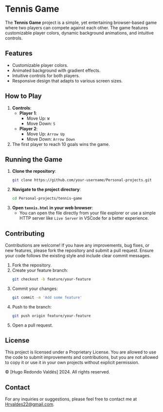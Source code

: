 # Tennis Game

The **Tennis Game** project is a simple, yet entertaining browser-based game where two players can compete against each other. The game features customizable player colors, dynamic background animations, and intuitive controls.

## Features

- Customizable player colors.
- Animated background with gradient effects.
- Intuitive controls for both players.
- Responsive design that adapts to various screen sizes.

## How to Play

1. **Controls**:
   - **Player 1**: 
     - Move Up: `W`
     - Move Down: `S`
   - **Player 2**: 
     - Move Up: `Arrow Up`
     - Move Down: `Arrow Down`
2. The first player to reach 10 goals wins the game.

## Running the Game

1. **Clone the repository**:
   ```sh
   git clone https://github.com/your-username/Personal-projects.git
   ```
2. **Navigate to the project directory**:
   ```sh
   cd Personal-projects/tennis-game
   ```
3. **Open `tennis.html` in your web browser**:
   - You can open the file directly from your file explorer or use a simple HTTP server like `Live Server` in VSCode for a better experience.

## Contributing

Contributions are welcome! If you have any improvements, bug fixes, or new features, please fork the repository and submit a pull request. Ensure your code follows the existing style and include clear commit messages.

1. Fork the repository.
2. Create your feature branch:
   ```sh
   git checkout -b feature/your-feature
   ```
3. Commit your changes:
   ```sh
   git commit -m 'Add some feature'
   ```
4. Push to the branch:
   ```sh
   git push origin feature/your-feature
   ```
5. Open a pull request.

## License

This project is licensed under a Proprietary License. You are allowed to use the code to submit improvements and contributions, but you are not allowed to copy it or use it in your own projects without explicit permission.

© [Hugo Redondo Valdés] 2024. All rights reserved.

## Contact

For any inquiries or suggestions, please feel free to contact me at [Hrvaldes22@gmail.com](mailto:Hrvaldes22@gmail.com).